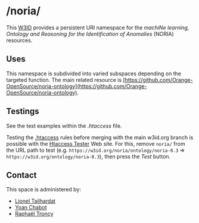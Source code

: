 # /noria/

This [W3ID](https://w3id.org) provides a persistent URI namespace for the *machiNe learning, Ontology and Reasoning for the Identification of Anomalies* (NORIA) resources.

## Uses

This namespace is subdivided into varied subspaces depending on the targeted function.
The main related resource is [https://github.com/Orange-OpenSource/noria-ontology](https://github.com/Orange-OpenSource/noria-ontology).

## Testings

See the test examples within the *.htaccess* file.

Testing the [.htaccess](.htaccess) rules before merging with the main w3id.org branch is possible with the [Htaccess Tester](https://htaccess.madewithlove.com/) Web site.
For this, remove `noria/` from the URL path to test (e.g. `https://w3id.org/noria/ontology/noria-0.3` => `https://w3id.org/ontology/noria-0.3`), then press the *Test* button.

## Contact

This space is administered by:
* [Lionel Tailhardat](https://genears.github.io/)
* [Yoan Chabot](https://yoanchabot.github.io/)
* [Raphaël Troncy](https://github.com/rtroncy)
